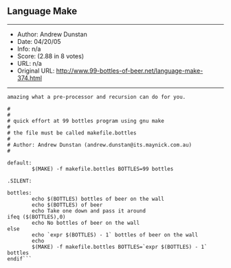 
## Language Make ##
---
- Author: Andrew Dunstan
- Date: 04/20/05
- Info: n/a
- Score:  (2.88 in 8 votes)
- URL: n/a
- Original URL: http://www.99-bottles-of-beer.net/language-make-374.html
---

```make is technically a tool for building applications, but it's 
amazing what a pre-processor and recursion can do for you.

#
#
# quick effort at 99 bottles program using gnu make
#
# the file must be called makefile.bottles
#
# Author: Andrew Dunstan (andrew.dunstan@its.maynick.com.au)
#
 
default:
        $(MAKE) -f makefile.bottles BOTTLES=99 bottles
 
.SILENT:
 
bottles:
        echo $(BOTTLES) bottles of beer on the wall
        echo $(BOTTLES) of beer
        echo Take one down and pass it around
ifeq ($(BOTTLES),0)
        echo No bottles of beer on the wall
else
        echo `expr $(BOTTLES) - 1` bottles of beer on the wall
        echo
        $(MAKE) -f makefile.bottles BOTTLES=`expr $(BOTTLES) - 1`  bottles
endif```